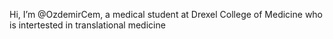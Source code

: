 Hi, I’m @OzdemirCem, a medical student at Drexel College of Medicine who is intertested in translational medicine

<!---
OzdemirCem/OzdemirCem is a ✨ special ✨ repository because its `README.md` (this file) appears on your GitHub profile.
You can click the Preview link to take a look at your changes.
--->
